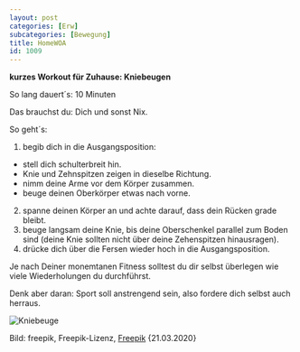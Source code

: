 ```yaml
---
layout: post
categories: [Erw]
subcategories: [Bewegung]
title: HomeWOA
id: 1009
---
```

**kurzes Workout für Zuhause: Kniebeugen**

So lang dauert´s: 10 Minuten

Das brauchst du: Dich und sonst Nix.

So geht´s: 
  1. begib dich in die Ausgangsposition: 
  
  *  stell dich schulterbreit hin.
  *  Knie und Zehnspitzen zeigen in dieselbe Richtung.
  *  nimm deine Arme vor dem Körper zusammen.
  *  beuge deinen Oberkörper etwas nach vorne.
  
  2. spanne deinen Körper an und achte darauf, dass dein Rücken grade bleibt.
  1. beuge langsam deine Knie, bis deine Oberschenkel parallel zum Boden sind (deine Knie sollten nicht über deine Zehenspitzen hinausragen).
  1. drücke dich über die Fersen wieder hoch in die Ausgangsposition.
    

Je nach Deiner monemtanen Fitness solltest du dir selbst überlegen wie viele Wiederholungen du durchführst. 

Denk aber daran: Sport soll anstrengend sein, also fordere dich selbst auch herraus.


![Kniebeuge](https://image.freepik.com/fotos-kostenlos/exemplarplatzfrau-die-uebungen-tut_23-2148435355.jpg)

Bild: freepik, Freepik-Lizenz, [Freepik](https://de.freepik.com/fotos-kostenlos/exemplarplatzfrau-die-uebungen-tut_6874704.htm#page=3&query=sport&position=31) {21.03.2020}

